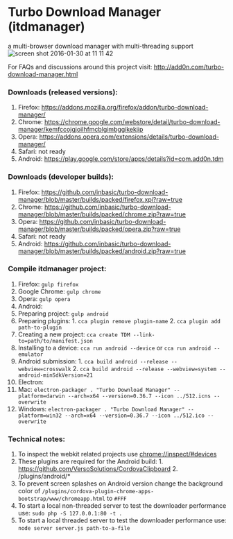# Turbo Download Manager (itdmanager)
a multi-browser download manager with multi-threading support
![screen shot 2016-01-30 at 11 11 42](https://cloud.githubusercontent.com/assets/351062/12694533/2dbefc40-c746-11e5-9037-5eb7df72a040.png)

For FAQs and discussions around this project visit:
http://add0n.com/turbo-download-manager.html

### Downloads (released versions):
1. Firefox: https://addons.mozilla.org/firefox/addon/turbo-download-manager/
2. Chrome: https://chrome.google.com/webstore/detail/turbo-download-manager/kemfccojgjoilhfmcblgimbggikekjip
3. Opera: https://addons.opera.com/extensions/details/turbo-download-manager/
4. Safari: not ready
5. Android: https://play.google.com/store/apps/details?id=com.add0n.tdm

### Downloads (developer builds):
1. Firefox: https://github.com/inbasic/turbo-download-manager/blob/master/builds/packed/firefox.xpi?raw=true
2. Chrome: https://github.com/inbasic/turbo-download-manager/blob/master/builds/packed/chrome.zip?raw=true
3. Opera: https://github.com/inbasic/turbo-download-manager/blob/master/builds/packed/opera.zip?raw=true
4. Safari: not ready
5. Android: https://github.com/inbasic/turbo-download-manager/blob/master/builds/packed/android.zip?raw=true


### Compile itdmanager project:

1. Firefox: `gulp firefox`
2. Google Chrome: `gulp chrome`
3. Opera: `gulp opera`
4. Android:
  1. Preparing project: `gulp android`
  2. Preparing plugins:
    1. `cca plugin remove plugin-name`
    2. `cca plugin add path-to-plugin`
  3. Creating a new project: `cca create TDM --link-to=path/to/manifest.json`
  4. Installing to a device: `cca run android --device` or `cca run android --emulator`
  5. Android submission:
    1. `cca build android --release --webview=crosswalk`
    2. `cca build android --release --webview=system --android-minSdkVersion=21`
5. Electron:
  1. Mac: `electron-packager . "Turbo Download Manager" --platform=darwin --arch=x64 --version=0.36.7 --icon ../512.icns --overwrite`
  2. Windows: `electron-packager . "Turbo Download Manager" --platform=win32 --arch=x64 --version=0.36.7 --icon ../512.ico --overwrite`

### Technical notes:

  1. To inspect the webkit related projects use [chrome://inspect/#devices](chrome://inspect/#devices)
  2. These plugins are required for the Android build:
    1. https://github.com/VersoSolutions/CordovaClipboard
    2. /plugins/android/*
  3. To prevent screen splashes on Android version change the background color of `/plugins/cordova-plugin-chrome-apps-bootstrap/www/chromeapp.html` to `#FFF`
  4. To start a local non-threaded server to test the downloader performance use: `sudo php -S 127.0.0.1:80 -t .`
  5. To start a local threaded server to test the downloader performance use: `node server server.js path-to-a-file`

